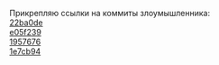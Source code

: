 Прикрепляю ссылки на коммиты злоумышленника:<br/>
[22ba0de](https://github.com/GreekCheese/Orationes/commit/22ba0de2965ec6c50b6aab93d1ee11e5242a7e00)<br/>
[e05f239](https://github.com/GreekCheese/Orationes/commit/e05f239915add33259d2ae29dfdfd6110e569161)<br/>
[1957676](https://github.com/GreekCheese/Orationes/commit/1957676400e454566284b54098430bf67f177a56)<br/>
[1e7cb94](https://github.com/GreekCheese/Orationes/commit/1e7cb946f73dffba0407e28b13a5665f021a7c2e)
